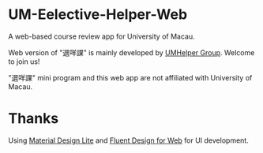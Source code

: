 # UM-Eelective-Helper-Web
A web-based course review app for University of Macau.

Web version of "選咩課" is mainly developed by [UMHelper Group](https://github.com/UMHelper). Welcome to join us!

"選咩課" mini program and this web app are not affiliated with University of Macau.
# Thanks
Using [Material Design Lite](https://getmdl.io/) and [Fluent Design for Web](https://fluentdesignforweb.github.io) for UI development.

